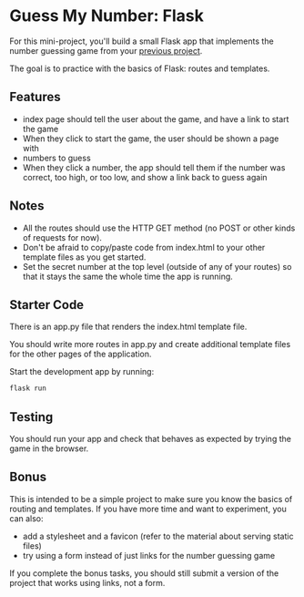 # Guess My Number: Flask

For this mini-project, you'll build a small Flask app that implements the number
guessing game from your [previous project](https://github.com/kibo-programming-1-oct-22/guess-my-number).

The goal is to practice with the basics of Flask: routes and templates.

## Features

- index page should tell the user about the game, and have a link to start the
    game
- When they click to start the game, the user should be shown a page with 
- numbers to guess
- When they click a number, the app should tell them if the number was correct,
    too high, or too low, and show a link back to guess again

## Notes

- All the routes should use the HTTP GET method (no POST or other kinds of
requests for now).
- Don't be afraid to copy/paste code from index.html to your other template
    files as you get started.
- Set the secret number at the top level (outside of any of your routes) so that
    it stays the same the whole time the app is running.

## Starter Code

There is an app.py file that renders the index.html template file.

You should write more routes in app.py and create additional template files for
the other pages of the application.

Start the development app by running:

```sh
flask run
```

## Testing

You should run your app and check that behaves as expected by trying the game in
the browser.

## Bonus

This is intended to be a simple project to make sure you know the basics of
routing and templates. If you have more time and want to experiment, you can
also:

- add a stylesheet and a favicon (refer to the material about serving static files)
- try using a form instead of just links for the number guessing game

If you complete the bonus tasks, you should still submit a version of the
project that works using links, not a form.

